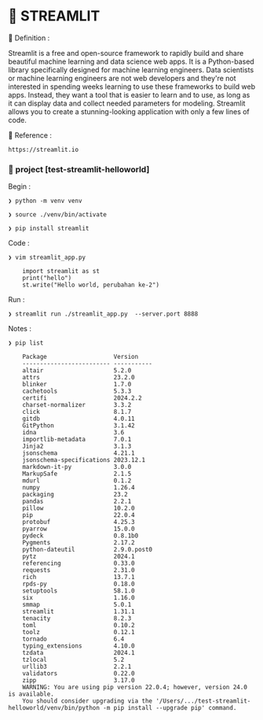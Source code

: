 # &#x1F6A9; STREAMLIT


&#x1F535; Definition : 

Streamlit is a free and open-source framework to rapidly build and share beautiful machine learning and data science web apps. It is a Python-based library specifically designed for machine learning engineers. Data scientists or machine learning engineers are not web developers and they're not interested in spending weeks learning to use these frameworks to build web apps. Instead, they want a tool that is easier to learn and to use, as long as it can display data and collect needed parameters for modeling. Streamlit allows you to create a stunning-looking application with only a few lines of code.



&#x1F535; Reference : 

	https://streamlit.io


### &#x1F680; project [test-streamlit-helloworld]

Begin :

	❯ python -m venv venv

	❯ source ./venv/bin/activate

	❯ pip install streamlit


Code : 

	❯ vim streamlit_app.py

		import streamlit as st
		print("hello")
		st.write("Hello world, perubahan ke-2")

Run :

	❯ streamlit run ./streamlit_app.py  --server.port 8888


Notes :

	❯ pip list

		Package                   Version
		------------------------- -----------
		altair                    5.2.0
		attrs                     23.2.0
		blinker                   1.7.0
		cachetools                5.3.3
		certifi                   2024.2.2
		charset-normalizer        3.3.2
		click                     8.1.7
		gitdb                     4.0.11
		GitPython                 3.1.42
		idna                      3.6
		importlib-metadata        7.0.1
		Jinja2                    3.1.3
		jsonschema                4.21.1
		jsonschema-specifications 2023.12.1
		markdown-it-py            3.0.0
		MarkupSafe                2.1.5
		mdurl                     0.1.2
		numpy                     1.26.4
		packaging                 23.2
		pandas                    2.2.1
		pillow                    10.2.0
		pip                       22.0.4
		protobuf                  4.25.3
		pyarrow                   15.0.0
		pydeck                    0.8.1b0
		Pygments                  2.17.2
		python-dateutil           2.9.0.post0
		pytz                      2024.1
		referencing               0.33.0
		requests                  2.31.0
		rich                      13.7.1
		rpds-py                   0.18.0
		setuptools                58.1.0
		six                       1.16.0
		smmap                     5.0.1
		streamlit                 1.31.1
		tenacity                  8.2.3
		toml                      0.10.2
		toolz                     0.12.1
		tornado                   6.4
		typing_extensions         4.10.0
		tzdata                    2024.1
		tzlocal                   5.2
		urllib3                   2.2.1
		validators                0.22.0
		zipp                      3.17.0
		WARNING: You are using pip version 22.0.4; however, version 24.0 is available.
		You should consider upgrading via the '/Users/.../test-streamlit-helloworld/venv/bin/python -m pip install --upgrade pip' command.